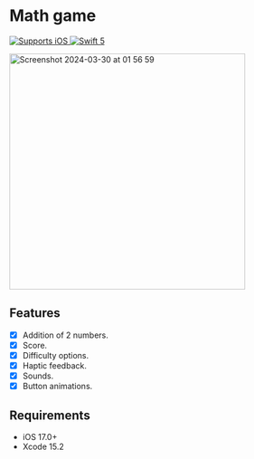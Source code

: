 # Math game
<p>
  <a href="https://help.github.com/en/actions/automating-your-workflow-with-github-actions/virtual-environments-for-github-hosted-runners#supported-runners-and-hardware-resources">
    <img src="https://img.shields.io/badge/platform-iOS-lightgray" alt="Supports iOS" />
  </a>
  <a href="https://swift.org">
    <img src="https://img.shields.io/badge/Swift-5-F05138?logo=swift&logoColor=white" alt="Swift 5" />
  </a>
</p>

<p align="row">
<img width="417" alt="Screenshot 2024-03-30 at 01 56 59" src="https://github.com/TheRealAnt/MathGame/assets/22860503/17dd9e62-333f-4e1a-8aa6-ea3aabc902ac">
</p>

## Features


- [x] Addition of 2 numbers.
- [x] Score.
- [x] Difficulty options. 
- [x] Haptic feedback.
- [x] Sounds.
- [x] Button animations.   

## Requirements

- iOS 17.0+
- Xcode 15.2
